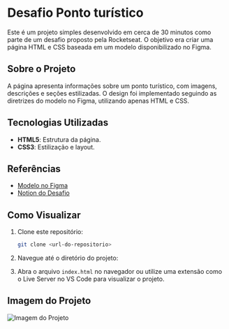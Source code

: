 # Desafio Ponto turístico

Este é um projeto simples desenvolvido em cerca de 30 minutos como parte de um desafio proposto pela Rocketseat. O objetivo era criar uma página HTML e CSS baseada em um modelo disponibilizado no Figma.

## Sobre o Projeto

A página apresenta informações sobre um ponto turístico, com imagens, descrições e seções estilizadas. O design foi implementado seguindo as diretrizes do modelo no Figma, utilizando apenas HTML e CSS.

## Tecnologias Utilizadas

- **HTML5**: Estrutura da página.
- **CSS3**: Estilização e layout.

## Referências

- [Modelo no Figma](https://www.figma.com/community/file/1384542229391733447)  
- [Notion do Desafio](https://efficient-sloth-d85.notion.site/Desafio-pr-tico-Local-Tur-stico-c703fe13a3d44f3687277f424ffad157)

## Como Visualizar

1. Clone este repositório:
   ```bash
   git clone <url-do-repositorio>

2. Navegue até o diretório do projeto:

3. Abra o arquivo `index.html` no navegador ou utilize uma extensão como o Live Server no VS Code para visualizar o projeto.

## Imagem do Projeto

![Imagem do Projeto](./assets/Thumbnail.webp)